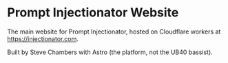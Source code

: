 # Prompt Injectionator Website

The main website for Prompt Injectionator, hosted on Cloudflare workers at https://injectionator.com.

Built by Steve Chambers with Astro (the platform, not the UB40 bassist).